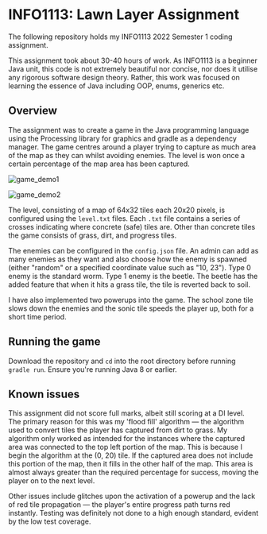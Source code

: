 # INFO1113: Lawn Layer Assignment

The following repository holds my INFO1113 2022 Semester 1 coding assignment. 

This assignment took about 30-40 hours of work. As INFO1113 is a beginner Java unit, this code is not extremely beautiful nor concise, nor does it utilise any rigorous software design theory. Rather, this work was focused on learning the essence of Java including OOP, enums, generics etc.

## Overview
The assignment was to create a game in the Java programming language using the Processing library for graphics and gradle as a dependency manager. The game centres around a player trying to capture as much area of the map as they can whilst avoiding enemies. The level is won once a certain percentage of the map area has been captured.

![game_demo1](https://user-images.githubusercontent.com/97012075/179744117-0910bd98-e277-48f2-b075-d1a3dbce9834.png)

![game_demo2](https://user-images.githubusercontent.com/97012075/179744080-563c2e57-3333-410f-9db1-6e5af87679f2.png)

The level, consisting of a map of 64x32 tiles each 20x20 pixels, is configured using the `level.txt` files. Each `.txt` file contains a series of crosses indicating where concrete (safe) tiles are. Other than concrete tiles the game consists of grass, dirt, and progress tiles.

The enemies can be configured in the `config.json` file. An admin can add as many enemies as they want and also choose how the enemy is spawned (either "random" or a specified coordinate value such as "10, 23"). Type 0 enemy is the standard worm. Type 1 enemy is the beetle. The beetle has the added feature that when it hits a grass tile, the tile is reverted back to soil.

I have also implemented two powerups into the game. The school zone tile slows down the enemies and the sonic tile speeds the player up, both for a short time period.

## Running the game
Download the repository and `cd` into the root directory before running `gradle run`. Ensure you're running Java 8 or earlier.

## Known issues
This assignment did not score full marks, albeit still scoring at a DI level. The primary reason for this was my 'flood fill' algorithm — the algorithm used to convert tiles the player has captured from dirt to grass. My algorithm only worked as intended for the instances where the captured area was connected to the top left portion of the map. This is because I begin the algorithm at the (0, 20) tile. If the captured area does not include this portion of the map, then it fills in the other half of the map. This area is almost always greater than the required percentage for success, moving the player on to the next level.

Other issues include glitches upon the activation of a powerup and the lack of red tile propagation — the player's entire progress path turns red instantly. Testing was definitely not done to a high enough standard, evident by the low test coverage.
